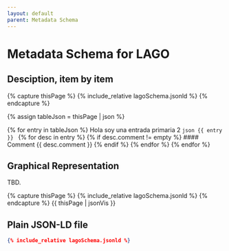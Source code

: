 ```yaml
---
layout: default
parent: Metadata Schema
---
```


# Metadata Schema for LAGO


## Desciption, item by item

{% capture thisPage %}
    {% include_relative lagoSchema.jsonld %}
{% endcapture %}

{% assign tableJson = thisPage | json %}

{% for entry in tableJson %}
    Hola soy una entrada primaria 2
    ```json
    {{ entry }}
    ```
    {% for desc in entry %}
        {% if desc.comment  != empty %}
           #### Comment
           {{ desc.comment }}
        {% endif %}
    {% endfor %}
{% endfor %}


## Graphical Representation

TBD.

{% capture thisPage %}
    {% include_relative lagoSchema.jsonld %}
{% endcapture %}
{{ thisPage | jsonVis }}


## Plain JSON-LD file

```json
{% include_relative lagoSchema.jsonld %}
```
